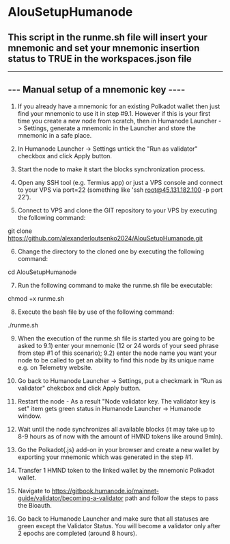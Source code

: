# AlouSetupHumanode

## This script in the runme.sh file will insert your mnemonic and set your mnemonic insertion status to TRUE in the workspaces.json file ##

---------------------------------------				
--- Manual setup of a mnemonic key ----				
---------------------------------------				
1) If you already have a mnemonic for an existing Polkadot wallet then just find your mnemonic to use it in step #9.1.
However if this is your first time you create a new node from scratch, then in Humanode Launcher -> Settings, generate a mnemonic in the Launcher and store the mnemonic in a safe place.

2) In Humanode Launcher -> Settings untick the "Run as validator" checkbox and click Apply button.

3) Start the node to make it start the blocks synchronization process.

4) Open any SSH tool (e.g. Termius app) or just a VPS console and connect to your VPS via port=22 (something like 'ssh root@45.131.182.100 -p port 22').

5) Connect to VPS and clone the GIT repository to your VPS by executing the following command:

git clone https://github.com/alexanderloutsenko2024/AlouSetupHumanode.git


6) Change the directory to the cloned one by executing the following command:

cd AlouSetupHumanode		
				

7) Run the following command to make the runme.sh file be executable:

chmod +x runme.sh


8) Execute the bash file by use of the following command:

./runme.sh


9) When the execution of the runme.sh file is started you are going to be asked to
  9.1) enter your mnemonic (12 or 24 words of your seed phrase from step #1 of this scenario);
  9.2) enter the node name you want your node to be called to get an ability to find this node by its unique name e.g. on Telemetry website.

10) Go back to Humanode Launcher -> Settings, put a checkmark in "Run as validator" chekcbox and click Apply button.

11) Restart the node - As a result "Node validator key. The validator key is set" item gets green status in Humanode Launcher -> Humanode window.

12) Wait until the node synchronizes all available blocks (it may take up to 8-9 hours as of now with the amount of HMND tokens like around 9mln).
				
13) Go the Polkadot{.js} add-on in your browser and create a new wallet by exporting your mnemonic which was generated in the step #1.

14) Transfer 1 HMND token to the linked wallet by the mnemonic Polkadot wallet.				
				
15) Navigate to https://gitbook.humanode.io/mainnet-guide/validator/becoming-a-validator path and follow the steps to pass the Bioauth.				
				
16) Go back to Humanode Launcher and make sure that all statuses are green except the Validator Status. You will become a validator only after 2 epochs are completed (around 8 hours).